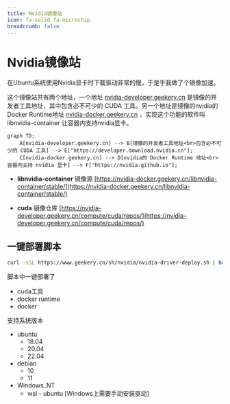 ```yaml
---
title: Nvidia镜像站
icon: fa-solid fa-microchip
breadcrumb: false
---
```


# Nvidia镜像站

在Ubuntu系统使用Nvidia显卡时下载驱动非常的慢，于是乎我做了个镜像加速。

这个镜像站共有两个地址，一个地址 [nvidia-developer.geekery.cn](https://nvidia-developer.geekery.cn) 是镜像的开发者工具地址，其中包含必不可少的 CUDA 工具。另一个地址是镜像的nvidia的Docker Runtime地址  [nvidia-docker.geekery.cn](https://nvidia-docker.geekery.cn) ，实现这个功能的软件叫 libnvidia-container 让容器内支持nvidia显卡。

```mermaid
graph TD;
    A[nvidia-developer.geekery.cn] --> B[镜像的开发者工具地址<br>包含必不可少的 CUDA 工具] --> E["https://developer.download.nvidia.cn"];
    C[nvidia-docker.geekery.cn] --> D[nvidia的 Docker Runtime 地址<br>容器内支持 nvidia 显卡] --> F["https://nvidia.github.io"];

```

- **libnvidia-container** 镜像源  [https://nvidia-docker.geekery.cn/libnvidia-container/stable/](https://nvidia-docker.geekery.cn/libnvidia-container/stable/)

- **cuda** 镜像仓库    [https://nvidia-developer.geekery.cn/compute/cuda/repos/](https://nvidia-developer.geekery.cn/compute/cuda/repos/)







## 一键部署脚本

```bash
curl -sSL https://www.geekery.cn/sh/nvidia/nvidia-driver-deploy.sh | bash
```

脚本中一键部署了

- cuda工具
- docker runtime
- docker

支持系统版本

- ubuntu
  - 18.04
  - 20.04
  - 22.04
- debian
  - 10
  - 11
- Windows_NT
  - wsl - ubuntu [Windows上需要手动安装驱动]